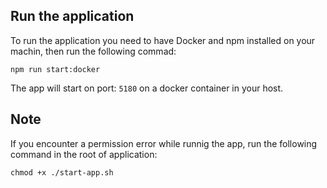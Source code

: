 ## Run the application

To run the application you need to have Docker and npm installed on your machin, then run the following commad:

```
npm run start:docker
```

The app will start on port: `5180` on a docker container in your host.

## Note

If you encounter a permission error while runnig the app, run the following command in the root of application:

```
chmod +x ./start-app.sh
```
